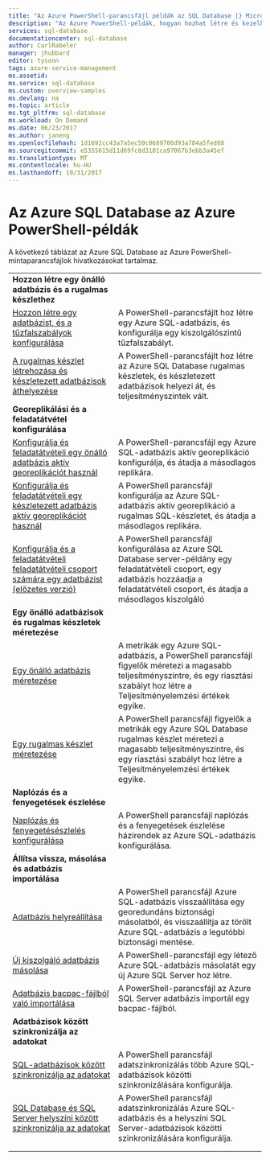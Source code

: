```yaml
---
title: "Az Azure PowerShell-parancsfájl példák az SQL Database |} Microsoft Docs"
description: "Az Azure PowerShell-példák, hogyan hozhat létre és kezelheti az Azure SQL Database-kiszolgálók, a rugalmas készletek, az adatbázisok és a tűzfal parancsfájlt."
services: sql-database
documentationcenter: sql-database
author: CarlRabeler
manager: jhubbard
editor: tysonn
tags: azure-service-management
ms.assetid: 
ms.service: sql-database
ms.custom: overview-samples
ms.devlang: na
ms.topic: article
ms.tgt_pltfrm: sql-database
ms.workload: On Demand
ms.date: 06/23/2017
ms.author: janeng
ms.openlocfilehash: 1d1692cc43a7a5ec50c0689706d93a784a5fed88
ms.sourcegitcommit: e5355615d11d69fc8d3101ca97067b3ebb3a45ef
ms.translationtype: MT
ms.contentlocale: hu-HU
ms.lasthandoff: 10/31/2017
---
```

# <a name="azure-powershell-samples-for-azure-sql-database"></a>Az Azure SQL Database az Azure PowerShell-példák

A következő táblázat az Azure SQL Database az Azure PowerShell-mintaparancsfájlok hivatkozásokat tartalmaz.

| |  |
|---|---|
|**Hozzon létre egy önálló adatbázis és a rugalmas készlethez**||
| [Hozzon létre egy adatbázist, és a tűzfalszabályok konfigurálása](scripts/sql-database-create-and-configure-database-powershell.md?toc=%2fpowershell%2fmodule%2ftoc.json) | A PowerShell-parancsfájlt hoz létre egy Azure SQL-adatbázis, és konfigurálja egy kiszolgálószintű tűzfalszabályt. |
| [A rugalmas készlet létrehozása és készletezett adatbázisok áthelyezése](scripts/sql-database-move-database-between-pools-powershell.md?toc=%2fpowershell%2fmodule%2ftoc.json) | A PowerShell-parancsfájlt hoz létre az Azure SQL Database rugalmas készletek, és készletezett adatbázisok helyezi át, és teljesítményszintek vált.|
|**Georeplikálási és a feladatátvétel konfigurálása**||
| [Konfigurálja és feladatátvételi egy önálló adatbázis aktív georeplikációt használ](scripts/sql-database-setup-geodr-and-failover-database-powershell.md?toc=%2fpowershell%2fmodule%2ftoc.json)| A PowerShell-parancsfájl egy Azure SQL-adatbázis aktív georeplikáció konfigurálja, és átadja a másodlagos replikára. |
| [Konfigurálja és feladatátvételi egy készletezett adatbázis aktív georeplikációt használ](scripts/sql-database-setup-geodr-and-failover-pool-powershell.md?toc=%2fpowershell%2fmodule%2ftoc.json)| A PowerShell parancsfájl konfigurálja az Azure SQL-adatbázis aktív georeplikáció a rugalmas SQL-készletet, és átadja a másodlagos replikára. |
| [Konfigurálja és a feladatátvételi feladatátvételi csoport számára egy adatbázist (előzetes verzió)](scripts/sql-database-setup-geodr-failover-database-failover-group-powershell.md?toc=%2fpowershell%2fmodule%2ftoc.json) | A PowerShell parancsfájl konfigurálása az Azure SQL Database server-példány egy feladatátvételi csoport, egy adatbázis hozzáadja a feladatátvételi csoport, és átadja a másodlagos kiszolgáló |
|**Egy önálló adatbázisok és rugalmas készletek méretezése**||
| [Egy önálló adatbázis méretezése](scripts/sql-database-monitor-and-scale-database-powershell.md?toc=%2fpowershell%2fmodule%2ftoc.json) | A metrikák egy Azure SQL-adatbázis, a PowerShell parancsfájl figyelők méretezi a magasabb teljesítményszintre, és egy riasztási szabályt hoz létre a Teljesítményelemzési értékek egyike. |
| [Egy rugalmas készlet méretezése](scripts/sql-database-monitor-and-scale-pool-powershell.md?toc=%2fpowershell%2fmodule%2ftoc.json) | A PowerShell parancsfájl figyelők a metrikák egy Azure SQL Database rugalmas készlet méretezi a magasabb teljesítményszintre, és egy riasztási szabályt hoz létre a Teljesítményelemzési értékek egyike.  |
| **Naplózás és a fenyegetések észlelése** |
| [Naplózás és fenyegetésészlelés konfigurálása](scripts/sql-database-auditing-and-threat-detection-powershell.md?toc=%2fpowershell%2fmodule%2ftoc.json)| A PowerShell parancsfájl naplózás és a fenyegetések észlelése házirendek az Azure SQL-adatbázis konfigurálása. |
| **Állítsa vissza, másolása és adatbázis importálása**||
| [Adatbázis helyreállítása](scripts/sql-database-restore-database-powershell.md?toc=%2fpowershell%2fmodule%2ftoc.json)| A PowerShell parancsfájl Azure SQL-adatbázis visszaállítása egy georedundáns biztonsági másolatból, és visszaállítja az törölt Azure SQL-adatbázis a legutóbbi biztonsági mentése. |
| [Új kiszolgáló adatbázis másolása](scripts/sql-database-copy-database-to-new-server-powershell.md?toc=%2fpowershell%2fmodule%2ftoc.json)| A PowerShell-parancsfájl egy létező Azure SQL-adatbázis másolatát egy új Azure SQL Server hoz létre. |
| [Adatbázis bacpac-fájlból való importálása](scripts/sql-database-import-from-bacpac-powershell.md?toc=%2fpowershell%2fmodule%2ftoc.json)| A PowerShell-parancsfájl az Azure SQL Server adatbázis importál egy bacpac-fájlból. |
| **Adatbázisok között szinkronizálja az adatokat**||
| [SQL-adatbázisok között szinkronizálja az adatokat](scripts/sql-database-sync-data-between-sql-databases.md?toc=%2fpowershell%2fmodule%2ftoc.json) | A PowerShell parancsfájl adatszinkronizálás több Azure SQL-adatbázisok közötti szinkronizálására konfigurálja. |
| [SQL Database és SQL Server helyszíni között szinkronizálja az adatokat](scripts/sql-database-sync-data-between-azure-onprem.md?toc=%2fpowershell%2fmodule%2ftoc.json) | A PowerShell parancsfájl adatszinkronizálás Azure SQL-adatbázis és a helyszíni SQL Server-adatbázisok közötti szinkronizálására konfigurálja. |
|||
|||
